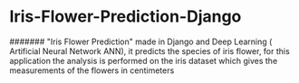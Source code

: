 # Iris-Flower-Prediction-Django

####### "Iris Flower Prediction" made in Django and Deep Learning ( Artificial Neural Network ANN), it predicts the species of iris flower, for this application the analysis is performed on the iris dataset which gives the measurements of the flowers in centimeters


